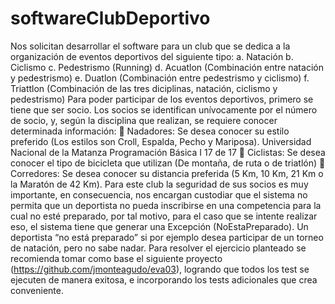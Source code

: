 # softwareClubDeportivo


Nos solicitan desarrollar el software para un club que se dedica a la organización de eventos
deportivos del siguiente tipo:
a. Natación
b. Ciclismo
c. Pedestrismo (Running)
d. Acuatlon (Combinación entre natación y pedestrismo)
e. Duatlon (Combinación entre pedestrismo y ciclismo)
f. Triattlon (Combinación de las tres diciplinas, natación, ciclismo y pedestrismo)
Para poder participar de los eventos deportivos, primero se tiene que ser socio. Los socios se
identifican unívocamente por el número de socio, y, según la disciplina que realizan, se
requiere conocer determinada información:
 Nadadores: Se desea conocer su estilo preferido (Los estilos son Croll, Espalda, Pecho
y Mariposa).
Universidad Nacional de la Matanza Programación Básica I
17 de 17
 Ciclistas: Se desea conocer el tipo de bicicleta que utilizan (De montaña, de ruta o de
triatlón)
 Corredores: Se desea conocer su distancia preferida (5 Km, 10 Km, 21 Km o la Maratón
de 42 Km).
Para este club la seguridad de sus socios es muy importante, en consecuencia, nos encargan
custodiar que el sistema no permita que un deportista no pueda inscribirse en una competencia
para la cual no esté preparado, por tal motivo, para el caso que se intente realizar eso, el sistema
tiene que generar una Excepción (NoEstaPreparado). Un deportista “no está preparado” si por
ejemplo desea participar de un torneo de natación, pero no sabe nadar.
Para resolver el ejercicio planteado se recomienda tomar como base el siguiente proyecto
(https://github.com/jmonteagudo/eva03), logrando que todos los test se ejecuten de manera
exitosa, e incorporando los tests adicionales que crea conveniente.

